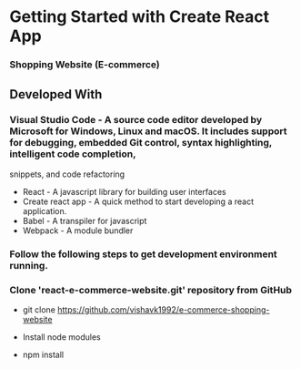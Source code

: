 # Getting Started with Create React App

### Shopping Website (E-commerce)
## Developed With

 ### Visual Studio Code - A source code editor developed by Microsoft for Windows, Linux and macOS. It includes support for debugging, embedded Git control, syntax highlighting, intelligent code completion, 
  snippets, and code refactoring
 * React - A javascript library for building user interfaces
 * Create react app - A quick method to start developing a react application.
 * Babel - A transpiler for javascript
 * Webpack - A module bundler

### Follow the following steps to get development environment running.

### Clone 'react-e-commerce-website.git' repository from GitHub

* git clone https://github.com/vishavk1992/e-commerce-shopping-website

* Install node modules

* npm install
  




